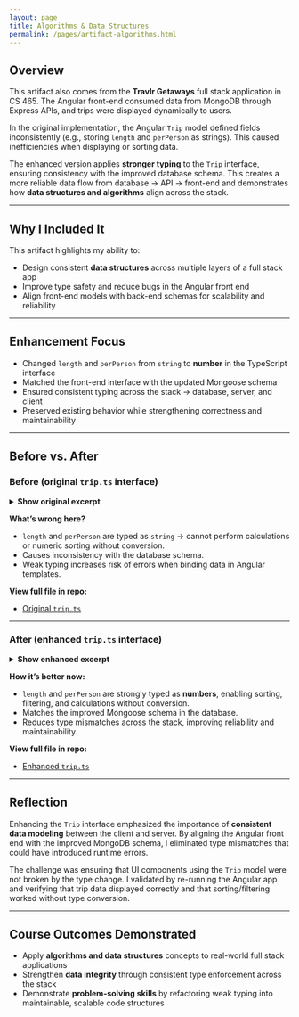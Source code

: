 ```yaml
---
layout: page
title: Algorithms & Data Structures
permalink: /pages/artifact-algorithms.html
---
```


## Overview  

This artifact also comes from the **Travlr Getaways** full stack application in CS 465. The Angular front-end consumed data from MongoDB through Express APIs, and trips were displayed dynamically to users.  

In the original implementation, the Angular `Trip` model defined fields inconsistently (e.g., storing `length` and `perPerson` as strings). This caused inefficiencies when displaying or sorting data.  

The enhanced version applies **stronger typing** to the `Trip` interface, ensuring consistency with the improved database schema. This creates a more reliable data flow from database → API → front-end and demonstrates how **data structures and algorithms** align across the stack.  

---

## Why I Included It  

This artifact highlights my ability to:  
- Design consistent **data structures** across multiple layers of a full stack app  
- Improve type safety and reduce bugs in the Angular front end  
- Align front-end models with back-end schemas for scalability and reliability  

---

## Enhancement Focus  

- Changed `length` and `perPerson` from `string` to **number** in the TypeScript interface  
- Matched the front-end interface with the updated Mongoose schema  
- Ensured consistent typing across the stack → database, server, and client  
- Preserved existing behavior while strengthening correctness and maintainability  

---

## Before vs. After  

### Before (original `trip.ts` interface)  

<details>
  <summary><strong>Show original excerpt</strong></summary>

{% highlight typescript %}
export interface Trip {
    _id: string,           
    code: string,
    name: string,
    length: string,         // Stored as string (inefficient)
    start: Date,
    resort: string,
    perPerson: string,      // Stored as string (inefficient)
    image: string,
    description: string
}
{% endhighlight %}

</details>

**What’s wrong here?**  
- `length` and `perPerson` are typed as `string` → cannot perform calculations or numeric sorting without conversion.  
- Causes inconsistency with the database schema.  
- Weak typing increases risk of errors when binding data in Angular templates.  

**View full file in repo:**  
- [Original `trip.ts`](https://github.com/JohnM97/CS499-ePortfolio/blob/main/artifacts/algorithms/original/trip-listing.component.ts)  

---

### After (enhanced `trip.ts` interface)  

<details>
  <summary><strong>Show enhanced excerpt</strong></summary>

{% highlight typescript %}
export interface Trip {
    _id: string,           
    code: string,
    name: string,
    length: number,        // Now a number for calculations & sorting
    start: Date,
    resort: string,
    perPerson: number,     // Now a number for accurate math
    image: string,
    description: string
}
{% endhighlight %}

</details>

**How it’s better now:**  
- `length` and `perPerson` are strongly typed as **numbers**, enabling sorting, filtering, and calculations without conversion.  
- Matches the improved Mongoose schema in the database.  
- Reduces type mismatches across the stack, improving reliability and maintainability.  

**View full file in repo:**  
- [Enhanced `trip.ts`](https://github.com/JohnM97/CS499-ePortfolio/blob/main/artifacts/algorithms/enhanced/trip-listing.component.ts)  

---

## Reflection  

Enhancing the `Trip` interface emphasized the importance of **consistent data modeling** between the client and server. By aligning the Angular front end with the improved MongoDB schema, I eliminated type mismatches that could have introduced runtime errors.  

The challenge was ensuring that UI components using the `Trip` model were not broken by the type change. I validated by re-running the Angular app and verifying that trip data displayed correctly and that sorting/filtering worked without type conversion.  

---

## Course Outcomes Demonstrated  

- Apply **algorithms and data structures** concepts to real-world full stack applications  
- Strengthen **data integrity** through consistent type enforcement across the stack  
- Demonstrate **problem-solving skills** by refactoring weak typing into maintainable, scalable code structures  

